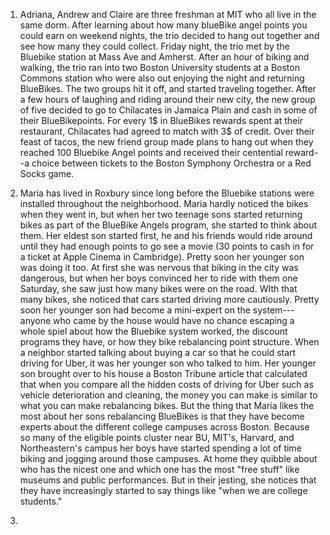 
1. Adriana, Andrew and Claire are three freshman at MIT who all live in the same dorm.  After learning about how many blueBike angel points you could earn on weekend nights, the trio decided to hang out together and see how many they could collect. Friday night, the trio met by the Bluebike station at Mass Ave and Amherst. After an hour of biking and walking, the trio ran into two Boston University students at a Boston Commons station who were also out enjoying the night and returning BlueBikes. The two groups hit it off, and started traveling together. After a few hours of laughing and riding around their new city, the new group of five decided to go to Chilacates in Jamaica Plain and cash in some of their BlueBikepoints. For every 1$ in BlueBikes rewards spent at their restaurant, Chilacates had agreed to match with 3$ of credit. Over their feast of tacos, the new friend group made plans to hang out when they reached 100 Bluebike Angel points and received their centential reward--a choice between tickets to the Boston Symphony Orchestra or a Red Socks game.


2. Maria has lived in Roxbury since long before the Bluebike stations were installed throughout the neighborhood. Maria hardly noticed the bikes when they went in, but when her two teenage sons started returning bikes as part of the BlueBike Angels program, she started to think about them. Her eldest son started first, he and his friends would ride around until they had enough points to go see a movie (30 points to cash in for a ticket at Apple Cinema in Cambridge). Pretty soon her younger son was doing it too. At first she was nervous that biking in the city was dangerous, but when her boys convinced her to ride with them one Saturday, she saw just how many bikes were on the road. WIth that many bikes, she noticed that cars started driving more cautiously. Pretty soon her younger son had become a mini-expert on the system---anyone who came by the house would have no chance escaping a whole spiel about how the Bluebike system  worked, the discount programs they have, or how they bike rebalancing point structure. When a neighbor started talking about buying a car so that he could start driving for Uber, it was her younger son who talked to him. Her younger son brought over to his house a Boston Tribune article that calculated that when you compare all the hidden costs of driving for Uber such as vehicle deterioration and cleaning, the money you can make is similar to what you can make rebalancing bikes. But the thing that Maria likes the most about her sons rebalancing BlueBikes is that they have become experts about the different college campuses across Boston. Because so many of the eligible points cluster near BU, MIT's, Harvard, and Northeastern's campus her boys have started spending a lot of time biking and jogging around those campuses. At home they quibble about who has the nicest one and which one has the most "free stuff" like museums and public performances. But in their jesting, she notices that they have increasingly started to say things like "when we are college students."
4.

  
